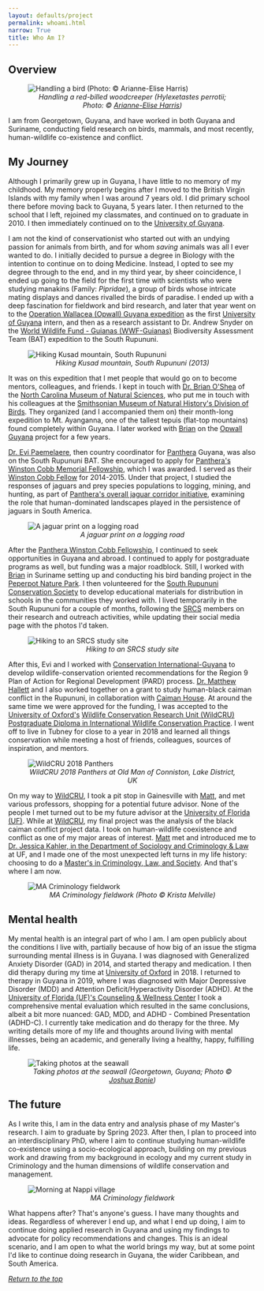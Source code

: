 ```yaml
---
layout: defaults/project
permalink: whoami.html
narrow: True
title: Who Am I?
---
```

<a id="top"></a>
## Overview

<figure>
<img src="assets/images/whoami/bird_ah.jpg" class = "img-fluid" alt = "Handling a bird (Photo: © Arianne-Elise Harris)"/>
<text align = "center"><figcaption><i>Handling a red-billed woodcreeper (Hylexetastes perrotii; Photo: © <a href = "https://twitter.com/Tortured_Minds_" target="_blank">Arianne-Elise Harris</a>)</i></figcaption></text>
</figure>

I am from Georgetown, Guyana, and have worked in both Guyana and Suriname, conducting field research on birds, mammals, and most recently, human-wildlife co-existence and conflict.

## My Journey

Although I primarily grew up in Guyana, I have little to no memory of my childhood. My memory properly begins after I moved to the British Virgin Islands with my family when I was around 7 years old. I did primary school there before moving back to Guyana, 5 years later. I then returned to the school that I left, rejoined my classmates, and continued on to graduate in 2010. I then immediately continued on to the <a href = "https://www.uog.edu.gy/" target = "_blank">University of Guyana</a>.

I am not the kind of conservationist who started out with an undying passion for animals from birth, and for whom *saving* animals was all I ever wanted to do. I initially decided to pursue a degree in Biology with the intention to continue on to doing Medicine. Instead, I opted to see my degree through to the end, and in my third year, by sheer coincidence, I ended up going to the field for the first time with scientists who were studying manakins (Family: *Pipridae*), a group of birds whose intricate mating displays and dances rivalled the birds of paradise. I ended up with a deep fascination for fieldwork and bird research, and later that year went on to the <a href = "https://www.opwall.com/location/guyana/" target = "_blank">Operation Wallacea (Opwall) Guyana expedition</a> as the first <a href = "https://www.uog.edu.gy/" target = "_blank">University of Guyana</a> intern, and then as a research assistant to Dr. Andrew Snyder on the <a href = "https://www.wwfguianas.org/" target = "_blank">World Wildlife Fund - Guianas (WWF-Guianas)</a> Biodiversity Assessment Team (BAT) expedition to the South Rupununi. 

<figure>
<img src="assets/images/whoami/wwfbat1.jpg" class = "img-fluid" alt = "Hiking Kusad mountain, South Rupununi"/>
<text align = "center"><figcaption><i>Hiking Kusad mountain, South Rupununi (2013)</i></figcaption></text>
</figure>

It was on this expedition that I met people that would go on to become mentors, colleagues, and friends. I kept in touch with <a href = "https://naturalsciences.org/staff/brian-oshea" target = "_blank">Dr. Brian O'Shea</a> of the <a href = "https://naturalsciences.org/" target = "_blank">North Carolina Museum of Natural Sciences</a>, who put me in touch with his colleagues at the <a href = "https://naturalhistory.si.edu/research/vertebrate-zoology/birds" target = "_blank">Smithsonian Museum of Natural History's Division of Birds</a>. They organized (and I accompanied them on) their month-long expedition to Mt. Ayanganna, one of the tallest tepuis (flat-top mountains) found completely within Guyana. I later worked with <a href = "" target = "_blank">Brian<a> on the <a href = "https://www.opwall.com/location/guyana/" target = "_blank">Opwall Guyana</a> project for a few years.  

<a href = "" target = "_blank">Dr. Evi Paemelaere</a>, then country coordinator for <a href="https://www.panthera.org/" target="_blank">Panthera</a> Guyana, was also on the South Rupununi BAT. She encouraged to apply for <a href="https://www.panthera.org/cms/sites/default/files/Panthera_WinstonCobbMemorialFellowship.pdf" target="_blank">Panthera's Winston Cobb Memorial Fellowship</a>, which I was awarded. I served as their <a href="https://www.panthera.org/cms/sites/default/files/Panthera_WinstonCobbMemorialFellowship.pdf" target="_blank">Winston Cobb Fellow</a> for 2014-2015. Under that project, I studied the responses of jaguars and prey species populations to logging, mining, and hunting, as part of <a href="https://www.panthera.org/initiative/jaguar-corridor-initiative" target="_blank">Panthera's overall jaguar corridor initiative</a>, examining the role that human-dominated landscapes played in the persistence of jaguars in South America.


<figure>
<img src="assets/images/whoami/cobb.jpg" class = "img-fluid" alt = "A jaguar print on a logging road"/>
<text align = "center"><figcaption><i>A jaguar print on a logging road</i></figcaption></text>
</figure>

After the <a href="https://www.panthera.org/cms/sites/default/files/Panthera_WinstonCobbMemorialFellowship.pdf" target="_blank">Panthera Winston Cobb Fellowship</a>, I continued to seek opportunities in Guyana and abroad. I continued to apply for postgraduate programs as well, but funding was a major roadblock. Still, I worked with <a href = "https://naturalsciences.org/staff/brian-oshea" target = "_blank">Brian</a> in Suriname setting up and conducting his bird banding project in the <a href = "https://peperpotnaturepark.com/" target = "_blank">Peperpot Nature Park</a>. I then volunteered for the <a href = "https://www.srcs-gy.com/">South Rupununi Conservation Society</a> to develop educational materials for distribution in schools in the communities they worked with. I lived temporarily in the South Rupununi for a couple of months, following the <a href = "https://www.srcs-gy.com/">SRCS</a> members on their research and outreach activities, while updating their social media page with the photos I'd taken.

<figure>
<img src="assets/images/whoami/srcs.jpg" class = "img-fluid" alt = "Hiking to an SRCS study site"/>
<text align = "center"><figcaption><i>Hiking to an SRCS study site</i></figcaption></text>
</figure>

After this, Evi and I worked with <a href = "https://conservation.org.gy/" target = "_blank">Conservation International-Guyana</a> to develop wildlife-conservation oriented recommendations for the Region 9 Plan of Action for Regional Development (PARD) process. <a href = "http://www.rupununiwildlife.org/" target = "_blank">Dr. Matthew Hallett</a> and I also worked together on a grant to study human-black caiman conflict in the Rupununi, in collaboration with <a href = "http://caimanhouse.com/" target = "_blank">Caiman House</a>. At around the same time we were approved for the funding, I was accepted to the <a href = "https://www.ox.ac.uk/" target = "_blank">University of Oxford's</a> <a href = "https://www.wildcru.org/" target = "_blank">Wildlife Conservation Research Unit (WildCRU)</a> <a href = "https://www.wildcru.org/courses/diploma/" target = "_blank">Postgraduate Diploma in International Wildlife Conservation Practice</a>. I went off to live in Tubney for close to a year in 2018 and learned all things conservation while meeting a host of friends, colleagues, sources of inspiration, and mentors. 

<figure>
<img src="assets/images/whoami/wildcru.jpg" class = "img-fluid" alt = "WildCRU 2018 Panthers"/>
<text align = "center"><figcaption><i>WildCRU 2018 Panthers at Old Man of Conniston, Lake District, UK</i></figcaption></text>
</figure>

On my way to <a href = "https://www.wildcru.org/" target = "_blank">WildCRU</a>, I took a pit stop in Gainesville with <a href = "http://rupununiwildlife.org/">Matt</a>, and met various professors, shopping for a potential future advisor. None of the people I met turned out to be my future advisor at the <a href = "https://www.ufl.edu/" target = "_blank">University of Florida (UF)</a>. While at <a href = "https://www.wildcru.org/" target = "_blank">WildCRU</a>, my final project was the analysis of the black caiman conflict project data. I took on human-wildlife coexistence and conflict as one of my major areas of interest. <a href = "http://rupununiwildlife.org" target = "_blank">Matt</a> met and introduced me to <a href = "https://soccrim.clas.ufl.edu/jessica-kahler/" target = "_blank">Dr. Jessica Kahler, in the <a href = "https://soccrim.clas.ufl.edu/" target = "_blank">Department of Sociology and Criminology & Law</a> at UF, and I made one of the most unexpected left turns in my life history: choosing to do a <a href = "https://soccrim.clas.ufl.edu/graduate/criminology/academics/the-m-a-degree/" target = "_blank">Master's in Criminology, Law, and Society</a>. And that's where I am now.

<figure>
<img src="assets/images/whoami/ma_crim.jpg" class = "img-fluid" alt = "MA Criminology fieldwork"/>
<text align = "center"><figcaption><i>MA Criminology fieldwork (Photo © Krista Melville)</i></figcaption></text>
</figure>

## Mental health

My mental health is an integral part of who I am. I am open publicly about the conditions I live with, partially because of how big of an issue the stigma surrounding mental illness is in Guyana. I was diagnosed with Generalized Anxiety Disorder (GAD) in 2014, and started therapy and medication. I then did therapy during my time at <a href = "https://ox.ac.uk" target = "_blank">University of Oxford</a> in 2018. I returned to therapy in Guyana in 2019, where I was diagnosed with Major Depressive Disorder (MDD) and Attention Deficit/Hyperactivity Disorder (ADHD). At the <a href = "https://counseling.ufl.edu/" target = "">University of Florida (UF)'s Counseling & Wellness Center</a> I took a comprehensive mental evaluation which resulted in the same conclusions, albeit a bit more nuanced: GAD, MDD, and ADHD - Combined Presentation (ADHD-C). I currently take medication and do therapy for the three. My writing details more of my life and thoughts around living with mental illnesses, being an academic, and generally living a healthy, happy, fulfilling life.

<figure>
<img src="assets/images/whoami/seawalls.jpg" class = "img-fluid" alt = "Taking photos at the seawall"/>
<text align = "center"><figcaption><i>Taking photos at the seawall (Georgetown, Guyana; Photo © <a href = "" target = "_blank">Joshua Bonie</a>)</i></figcaption></text>
</figure>

## The future

As I write this, I am in the data entry and analysis phase of my Master's research. I aim to graduate by Spring 2023. After then, I plan to proceed into an interdisciplinary PhD, where I aim to continue studying human-wildlife co-existence using a socio-ecological approach, building on my previous work and drawing from my background in ecology and my current study in Criminology and the human dimensions of wildlife conservation and management.
<figure>
<img src="assets/images/whoami/future.jpg" class = "img-fluid" alt = "Morning at Nappi village"/>
<text align = "center"><figcaption><i>MA Criminology fieldwork</i></figcaption></text>
</figure>

What happens after? That's anyone's guess. I have many thoughts and ideas. Regardless of wherever I end up, and what I end up doing, I aim to continue doing applied research in Guyana and using my findings to advocate for policy recommendations and changes. This is an ideal scenario, and I am open to what the world brings my way, but at some point I'd like to continue doing research in Guyana, the wider Caribbean, and South America.

<a href="#top"><i>Return to the top</i></a>